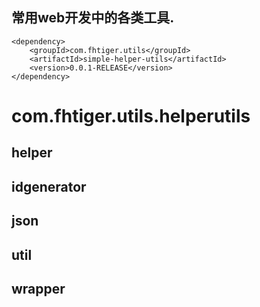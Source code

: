 
## 常用web开发中的各类工具.

```$xml
<dependency>
    <groupId>com.fhtiger.utils</groupId>
    <artifactId>simple-helper-utils</artifactId>
    <version>0.0.1-RELEASE</version>
</dependency>
```

# com.fhtiger.utils.helperutils
## helper
## idgenerator
## json
## util
## wrapper

